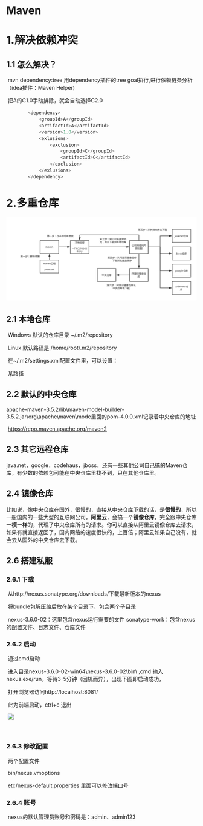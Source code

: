 # 						                                                   **Maven**

# 1.解决依赖冲突

## 	1.1 怎么解决？

​					mvn dependency:tree 用dependency插件的tree goal执行,进行依赖链条分析（idea插件：Maven Helper)

​					把A的C1.0手动排除，就会自动选择C2.0

```java
		<dependency>
			<groupId>A</groupId>
			<artifactId>A</artifactId>
			<version>1.0</version>
			<exlusions>
				<exclusion>
            		<groupId>C</groupId>
                	<artifactId>C</artifactId>
                </exclusion>
			</exlusions>
		</dependency>
```



# 2.多重仓库

![](topic/maven多层仓库架构.png)

##  2.1 本地仓库

​		Windows 	默认的仓库目录 		~/.m2/repository

​		Linux  	默认路径是			/home/root/.m2/repository

​		在~/.m2/settings.xml配置文件里，可以设置：

​		<localRepository>某路径</localRepository>

## 2.2 默认的中央仓库

​		apache-maven-3.5.2\lib\maven-model-builder-3.5.2.jar\org\apache\maven\mode里面的pom-4.0.0.xml记录着中央仓库的地址

​		https://repo.maven.apache.org/maven2

## 2.3 其它远程仓库

​		java.net，google，codehaus，jboss，还有一些其他公司自己搞的Maven仓库，有少数的依赖包可能在中央仓库里找不到，只在其他仓库里。



## 2.4  镜像仓库

​		比如说，像中央仓库在国外，很慢的，直接从中央仓库下载的话，是**很慢的**，所以一般国内的一些大型的互联网公司，**阿里云**，会搞一个**镜像仓库**，完全跟中央仓库**一模一样**的，代理了中央仓库所有的请求。你可以直接从阿里云镜像仓库去请求，如果有就直接返回了，国内网络的速度很快的，上百倍；阿里云如果自己没有，就会去从国外的中央仓库去下载。

##  2.6 搭建私服

### 		2.6.1 下载

​			从http://nexus.sonatype.org/downloads/下载最新版本的nexus

​			将bundle包解压缩后放在某个目录下，包含两个子目录

​					nexus-3.6.0-02：这里包含nexus运行需要的文件
​					sonatype-work：包含nexus的配置文件、日志文件、仓库文件

### 		2.6.2 启动

​			通过cmd启动			

​			进入目录nexus-3.6.0-02-win64\nexus-3.6.0-02\bin\ ,cmd  输入nexus.exe/run，等待3-5分钟（因机而异），出现下图即启动成功，

​			打开浏览器访问http://localhost:8081/

​			此为前端启动，ctrl+c			退出

​				![](topic/nexus-window启动.jpg)

​		

### 	2.6.3 修改配置

​			两个配置文件

​				bin/nexus.vmoptions

​				etc/nexus-default.properties  里面可以修改端口号

### 	2.6.4 账号

​			nexus的默认管理员账号和密码是：admin、admin123



